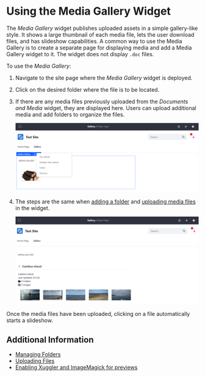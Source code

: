 # Using the Media Gallery Widget

The _Media Gallery_ widget publishes uploaded assets in a simple gallery-like style. It shows a large thumbnail of each media file, lets the user download files, and has slideshow capabilities. A common way to use the Media Gallery is to create a separate page for displaying media and add a Media Gallery widget to it. The widget does not display `.doc` files.

To use the _Media Gallery_:

1. Navigate to the site page where the _Media Gallery_ widget is deployed.
1. Click on the desired folder where the file is to be located.
1. If there are any media files previously uploaded from the _Documents and Media_ widget, they are displayed here. Users can upload additional media and add folders to organize the files.

    ![The widget displays only preexisting media files.](./using-the-media-gallery-widget/images/01.png)

1. The steps are the same when [adding a folder](./../../uploading-and-managing/creating-folders.md#adding-a-folder) and [uploading media files](../../uploading-and-managing/uploading-files.md) in the widget.

    ![The widget's folder tracks the files.](./using-the-media-gallery-widget/images/02.png)

Once the media files have been uploaded, clicking on a file automatically starts a slideshow.

## Additional Information

* [Managing Folders](../../uploading-and-managing/creating-folders.md)
* [Uploading Files](../../uploading-and-managing/uploading-files.md)
* [Enabling Xuggler and ImageMagick for previews](../../../system-administration/using-the-server-administration-panel/configuring-external-services-in-server-administration.md)
